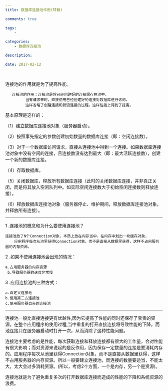 ```yaml
---
title: 数据库连接池作用(转载)

comments: true    

tags: 
    - 

categories: 
    - 数据库连接池

description: 

date: 2017-02-12
   
---
```


连接池的作用就是为了提高性能。

       连接池的作用：连接池是将已经创建好的连接保存在池中，
			 当有请求来时，直接使用已经创建好的连接对数据库进行访问。
			 这样省略了创建连接和销毁连接的过程。这样性能上得到了提高。
基本原理是这样的：

（1）建立数据库连接池对象（服务器启动）。

（2）按照事先指定的参数创建初始数量的数据库连接（即：空闲连接数）。

（3）对于一个数据库访问请求，直接从连接池中得到一个连接。如果数据库连接池对象中没有空闲的连接，且连接数没有达到最大（即：最大活跃连接数），创建一个新的数据库连接。

（4）存取数据库。

（5）关闭数据库，释放所有数据库连接（此时的关闭数据库连接，并非真正关闭，而是将其放入空闲队列中。如实际空闲连接数大于初始空闲连接数则释放连接）。

（6）释放数据库连接池对象（服务器停止、维护期间，释放数据库连接池对象，并释放所有连接）。

---

1 .连接池的概念和为什么要使用连接池？

    连接池放了N个Connection对象，本质上放在内存当中，在内存中划出一块缓存对象，
		应用程序每次从池里获得Connection对象，而不是直接从数据里获得，这样不占用服务器的内存资源。
		
2 .如果不使用连接池会出现的情况：

	a.占用服务器的内存资源
	 b.导致服务器的速度非常慢

3 .应用连接池的三种方式：

	a.自定义连接池
	b.使用第三方连接池
	c.使用服务器自带的连接池
	
	
	
---
连接池一般比直接连接更有优越性,因为它提高了性能的同时还保存了宝贵的资源。在整个应用程序的使用过程,当中重复的打开直接连接将导致性能的下降。而池连接只在服务器启动时打开一次，从而消除了这种性能问题。

连接池主要考虑的是性能，每次获取连接和释放连接都有很大的工作量，会对性能有很大影响；而对资源来说起的是反作用，因为保存一定数量的连接是要消耗内存的。应用程序每次从池里获得Connection对象，而不是直接从数据里获得，这样不占用服务器的内存资源。所以一般要建立连接池，而连接的数量要适当，不能太大，太大会过多消耗资源。(所以，考虑2个方面，一个是内存，另一个是资源)。

连接池就是为了避免重复多次的打开数据库连接而造成的性能的下降和系统资源的浪费。